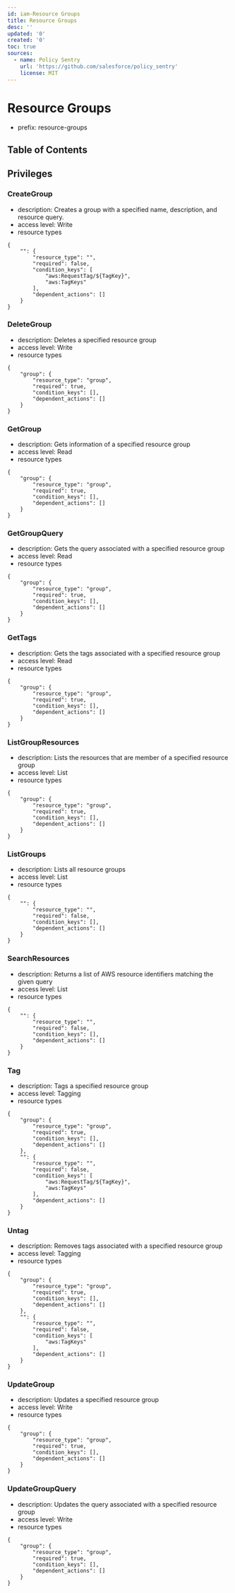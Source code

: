 ```yaml
---
id: iam-Resource Groups
title: Resource Groups
desc: ''
updated: '0'
created: '0'
toc: true
sources:
  - name: Policy Sentry
    url: 'https://github.com/salesforce/policy_sentry'
    license: MIT
---
```

# Resource Groups
- prefix: resource-groups

## Table of Contents

## Privileges
### CreateGroup
- description: Creates a group with a specified name, description, and resource query.
- access level: Write
- resource types
```
{
    "": {
        "resource_type": "",
        "required": false,
        "condition_keys": [
            "aws:RequestTag/${TagKey}",
            "aws:TagKeys"
        ],
        "dependent_actions": []
    }
}
```
### DeleteGroup
- description: Deletes a specified resource group
- access level: Write
- resource types
```
{
    "group": {
        "resource_type": "group",
        "required": true,
        "condition_keys": [],
        "dependent_actions": []
    }
}
```
### GetGroup
- description: Gets information of a specified resource group
- access level: Read
- resource types
```
{
    "group": {
        "resource_type": "group",
        "required": true,
        "condition_keys": [],
        "dependent_actions": []
    }
}
```
### GetGroupQuery
- description: Gets the query associated with a specified resource group
- access level: Read
- resource types
```
{
    "group": {
        "resource_type": "group",
        "required": true,
        "condition_keys": [],
        "dependent_actions": []
    }
}
```
### GetTags
- description: Gets the tags associated with a specified resource group
- access level: Read
- resource types
```
{
    "group": {
        "resource_type": "group",
        "required": true,
        "condition_keys": [],
        "dependent_actions": []
    }
}
```
### ListGroupResources
- description: Lists the resources that are member of a specified resource group
- access level: List
- resource types
```
{
    "group": {
        "resource_type": "group",
        "required": true,
        "condition_keys": [],
        "dependent_actions": []
    }
}
```
### ListGroups
- description: Lists all resource groups
- access level: List
- resource types
```
{
    "": {
        "resource_type": "",
        "required": false,
        "condition_keys": [],
        "dependent_actions": []
    }
}
```
### SearchResources
- description: Returns a list of AWS resource identifiers matching the given query
- access level: List
- resource types
```
{
    "": {
        "resource_type": "",
        "required": false,
        "condition_keys": [],
        "dependent_actions": []
    }
}
```
### Tag
- description: Tags a specified resource group
- access level: Tagging
- resource types
```
{
    "group": {
        "resource_type": "group",
        "required": true,
        "condition_keys": [],
        "dependent_actions": []
    },
    "": {
        "resource_type": "",
        "required": false,
        "condition_keys": [
            "aws:RequestTag/${TagKey}",
            "aws:TagKeys"
        ],
        "dependent_actions": []
    }
}
```
### Untag
- description: Removes tags associated with a specified resource group
- access level: Tagging
- resource types
```
{
    "group": {
        "resource_type": "group",
        "required": true,
        "condition_keys": [],
        "dependent_actions": []
    },
    "": {
        "resource_type": "",
        "required": false,
        "condition_keys": [
            "aws:TagKeys"
        ],
        "dependent_actions": []
    }
}
```
### UpdateGroup
- description: Updates a specified resource group
- access level: Write
- resource types
```
{
    "group": {
        "resource_type": "group",
        "required": true,
        "condition_keys": [],
        "dependent_actions": []
    }
}
```
### UpdateGroupQuery
- description: Updates the query associated with a specified resource group
- access level: Write
- resource types
```
{
    "group": {
        "resource_type": "group",
        "required": true,
        "condition_keys": [],
        "dependent_actions": []
    }
}
```
